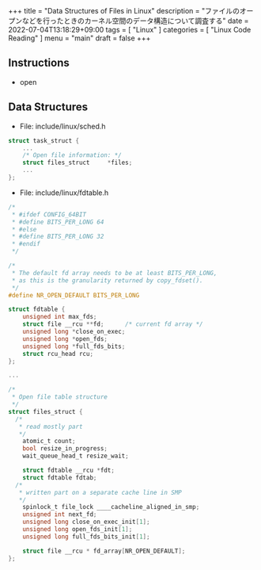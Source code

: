 +++
title = "Data Structures of Files in Linux"
description = "ファイルのオープンなどを行ったときのカーネル空間のデータ構造について調査する"
date = 2022-07-04T13:18:29+09:00
tags = [
  "Linux"
]
categories = [
  "Linux Code Reading"
]
menu = "main"
draft = false
+++

## Instructions

- open

## Data Structures

- File: include/linux/sched.h

```c
struct task_struct {
	...
	/* Open file information: */
	struct files_struct		*files;
	...
};
```

- File: include/linux/fdtable.h

```c
/*
 * #ifdef CONFIG_64BIT
 * #define BITS_PER_LONG 64
 * #else
 * #define BITS_PER_LONG 32
 * #endif
 */

/*
 * The default fd array needs to be at least BITS_PER_LONG,
 * as this is the granularity returned by copy_fdset().
 */
#define NR_OPEN_DEFAULT BITS_PER_LONG

struct fdtable {
	unsigned int max_fds;
	struct file __rcu **fd;      /* current fd array */
	unsigned long *close_on_exec;
	unsigned long *open_fds;
	unsigned long *full_fds_bits;
	struct rcu_head rcu;
};

...

/*
 * Open file table structure
 */
struct files_struct {
  /*
   * read mostly part
   */
	atomic_t count;
	bool resize_in_progress;
	wait_queue_head_t resize_wait;

	struct fdtable __rcu *fdt;
	struct fdtable fdtab;
  /*
   * written part on a separate cache line in SMP
   */
	spinlock_t file_lock ____cacheline_aligned_in_smp;
	unsigned int next_fd;
	unsigned long close_on_exec_init[1];
	unsigned long open_fds_init[1];
	unsigned long full_fds_bits_init[1];

	struct file __rcu * fd_array[NR_OPEN_DEFAULT];
};
```
